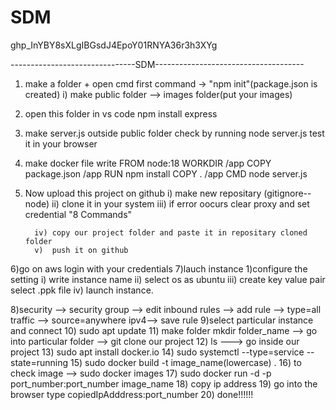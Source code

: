 # SDM
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


-------------------------------SDM-------------------------------------

1) make a folder + open cmd first command -> "npm init"(package.json is created)
    i) make public folder --> images folder(put your images)
2) open this folder in vs code 
      npm install express
3) make server.js outside public folder
      check by running node server.js
      test it in your browser
4) make docker file 
      write FROM node:18
	    WORKDIR /app
	    COPY package.json /app
	    RUN npm install
	    COPY . /app
	    CMD node server.js 

5) Now upload this project on github
         i) make new repositary (gitignore--node)
         ii) clone it in your system
         iii) if error oocurs clear proxy and set credential 
              "8 Commands"

         iv) copy our project folder and paste it in repositary cloned folder
         v)  push it on github
6)go on aws login with your credentials
7)lauch instance 
   1)configure the setting
       i) write instance name
       ii) select os as ubuntu
       iii) create key value pair select .ppk file
       iv) launch instance.

8)security --> security group --> edit inbound rules --> add rule --> type=all traffic --> source=anywhere ipv4--> save rule 
9)select particular instance and connect
10) sudo apt update 
11) make folder mkdir folder_name --> go into particular folder --> git clone our project
12) ls --->  go inside our project
13) sudo apt install docker.io
14) sudo systemctl --type=service --state=running
15) sudo docker build -t image_name(lowercase) .
16) to check image --> sudo docker images
17) sudo docker run -d -p port_number:port_number image_name
18) copy ip address
19) go into the browser type copiedIpAdddress:port_number
20) done!!!!!!
